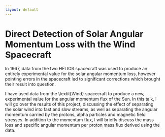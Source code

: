 ```yaml
---
layout: default
---
```


# Direct Detection of Solar Angular Momentum Loss with the Wind Spacecraft

In 1967, data from the two HELIOS spacecraft was used to produce an entirely experimental value for the solar angular momentum loss, however pointing errors in the spacecraft led to significant corrections which brought their result into question.

I have used data from the \textit{Wind} spacecraft to produce a new, experimental value for the angular momentum flux of the Sun. In this talk, I will go over the results of this project, discussing the effect of separating the solar wind into fast and slow streams, as well as separating the angular momentum carried by the protons, alpha particles and magnetic field stresses. In addition to the momentum flux, I will briefly discuss the mass loss and specific angular momentum per proton mass flux derived using the data.

